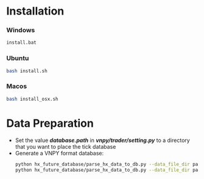 # Installation
### Windows
```bash
install.bat
```
### Ubuntu
```bash
bash install.sh
```
### Macos
```bash
bash install_osx.sh
```

# Data Preparation
- Set the value ***database.path*** in ***vnpy/trader/setting.py*** to a directory that you want to place the tick database
- Generate a VNPY format database:
    ```bash
    python hx_future_database/parse_hx_data_to_db.py --data_file_dir path_to_sh_data_dir --exchange SHFE
    python hx_future_database/parse_hx_data_to_db.py --data_file_dir path_to_cffex_data_dir --exchange CFFEX
    ```
